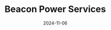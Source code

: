 ---  
layout: startup_page  
title: "Beacon Power Services"  
id: "beaconpowerservices.com"  
permalink: "/beaconpowerservicesbeaconpowerservices.com11062024/"  
website: "https://www.beaconpowerservices.com/"  
funding_round: "Series A"  
funding_amount: ""  
investors: "Partech, Finnfund, Gaia impact, Proparco Groupe AFD, Kaleo Ventures, Seedstars Africa Ventures, Clermont, Global Brain, JGC MIRAI Innovation Fund, On.Capital"  
about: "Beacon Power Services is an energy tech company providing data and grid management solutions to improve electricity distribution in Africa. Their solutions, including CAIMS and ADORA, leverage AI and data-driven insights to help utilities optimize operations, reduce outages, and enhance service delivery. This ultimately aims to make electricity more reliable and accessible across the continent."  
markets: "Energy Tech, Energy, Energy Efficiency, Energy Management, Software"  
hq: "Lagos, Nigeria"  
founded_year: "2010"  
linkedin: "https://www.linkedin.com/company/beacon-power-services"  
twitter: "https://twitter.com/BPSAfrica"  
instagram: ""  
facebook: "https://www.facebook.com/100090336490697"  
crunchbase: "https://www.crunchbase.com/organization/beacon-power-services"  
pitchbook: "https://pitchbook.com/profiles/company/163044-82"  

date_display: "06-Nov-2024"  
date: "2024-11-06"

# SEO Optimization  
meta_title: "Beacon Power Services - Series A"  
meta_description: "Beacon Power Services, Beacon Power Services is an energy tech company providing data and grid management solutions to improve electricity distribution in Africa. Their solu..."  
meta_keywords: "Beacon Power Services, Energy Tech, Energy, Energy Efficiency, Energy Management, Software, Series A funding"  
canonical_url: "https://startup.projectstartups.com/beaconpowerservicesbeaconpowerservices.com11062024/"  
---